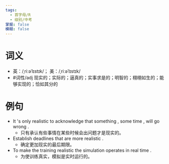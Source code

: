 ```yaml
---
tags:
  - 首字母/R
  - 级别/中考
掌握: false
模糊: false
---
```

# 词义
- 英：/ˌriːəˈlɪstɪk/； 美：/ˌriːəˈlɪstɪk/
- #词性/adj  现实的；实际的；逼真的；实事求是的；明智的；栩栩如生的；能够实现的；恰如其分的
# 例句
- It 's only realistic to acknowledge that something , some time , will go wrong .
	- 只有承认有些事情在某些时候会出问题才是现实的。
- Establish deadlines that are more realistic .
	- 确定更加现实的最后期限。
- To make the training realistic the simulation operates in real time .
	- 为使训练真实，模拟是实时运行的。
